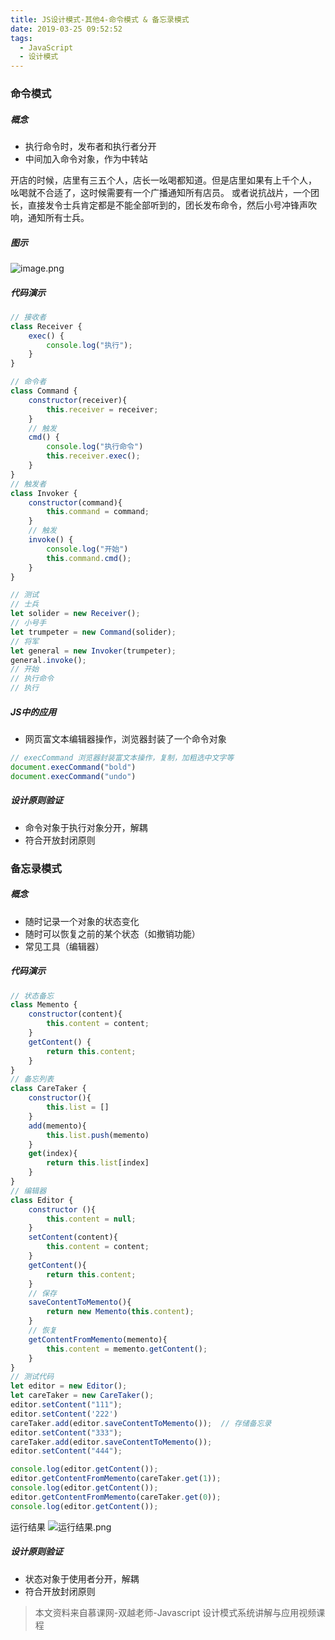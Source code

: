 ```yaml
---
title: JS设计模式-其他4-命令模式 & 备忘录模式
date: 2019-03-25 09:52:52
tags:
  - JavaScript
  - 设计模式
---
```

### 命令模式
##### 概念
- 执行命令时，发布者和执行者分开
- 中间加入命令对象，作为中转站
<!-- more -->
开店的时候，店里有三五个人，店长一吆喝都知道。但是店里如果有上千个人，
吆喝就不合适了，这时候需要有一个广播通知所有店员。
或者说抗战片，一个团长，直接发令士兵肯定都是不能全部听到的，团长发布命令，然后小号冲锋声吹响，通知所有士兵。
##### 图示
![image.png](https://upload-images.jianshu.io/upload_images/8878633-6085d609560432f7.png?imageMogr2/auto-orient/strip%7CimageView2/2/w/1240)

##### 代码演示
```javascript
// 接收者
class Receiver {
    exec() {
        console.log("执行");
    }
}

// 命令者
class Command {
    constructor(receiver){
        this.receiver = receiver;
    }
    // 触发
    cmd() {
        console.log("执行命令")
        this.receiver.exec();
    }
}
// 触发者
class Invoker {
    constructor(command){
        this.command = command;
    }
    // 触发
    invoke() {
        console.log("开始")
        this.command.cmd();
    }
}

// 测试
// 士兵
let solider = new Receiver();
// 小号手
let trumpeter = new Command(solider);
// 将军
let general = new Invoker(trumpeter);
general.invoke();
// 开始
// 执行命令
// 执行
```
##### JS中的应用
- 网页富文本编辑器操作，浏览器封装了一个命令对象
```javascript
// execCommand 浏览器封装富文本操作，复制，加粗选中文字等
document.execCommand("bold")
document.execCommand("undo")
```
##### 设计原则验证
- 命令对象于执行对象分开，解耦
- 符合开放封闭原则

### 备忘录模式
##### 概念
- 随时记录一个对象的状态变化
- 随时可以恢复之前的某个状态（如撤销功能）
- 常见工具（编辑器）

##### 代码演示
```javascript
// 状态备忘
class Memento {
    constructor(content){
        this.content = content;
    }
    getContent() {
        return this.content;
    }
}
// 备忘列表
class CareTaker {
    constructor(){
        this.list = []
    }
    add(memento){
        this.list.push(memento)
    }
    get(index){
        return this.list[index]
    }
}
// 编辑器
class Editor {
    constructor (){
        this.content = null;
    }
    setContent(content){
        this.content = content;
    }
    getContent(){
        return this.content;
    }
    // 保存
    saveContentToMemento(){
        return new Memento(this.content);
    }
    // 恢复
    getContentFromMemento(memento){
        this.content = memento.getContent();
    }
}
// 测试代码
let editor = new Editor();
let careTaker = new CareTaker();
editor.setContent("111");
editor.setContent('222')
careTaker.add(editor.saveContentToMemento());  // 存储备忘录
editor.setContent("333");
careTaker.add(editor.saveContentToMemento());
editor.setContent("444");

console.log(editor.getContent());
editor.getContentFromMemento(careTaker.get(1));
console.log(editor.getContent());
editor.getContentFromMemento(careTaker.get(0));
console.log(editor.getContent());
```
运行结果
![运行结果.png](https://upload-images.jianshu.io/upload_images/8878633-c7d7e517f91b5295.png?imageMogr2/auto-orient/strip%7CimageView2/2/w/1240)

##### 设计原则验证
- 状态对象于使用者分开，解耦
- 符合开放封闭原则

> 本文资料来自慕课网-双越老师-Javascript 设计模式系统讲解与应用视频课程

